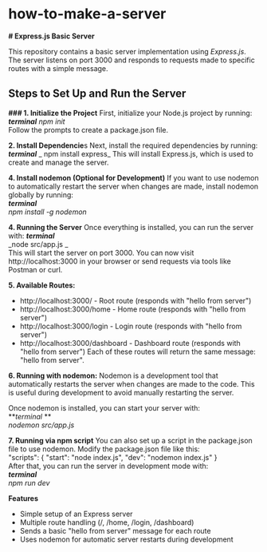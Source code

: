 # how-to-make-a-server

**# Express.js Basic Server**

This repository contains a basic server implementation using *Express.js*. The server listens on port 3000 and responds to requests made to specific routes with a simple message.

## Steps to Set Up and Run the Server

**### 1. Initialize the Project**
First, initialize your Node.js project by running:
***terminal***
_npm init_                                     
Follow the prompts to create a package.json file.                                                                                                                       

**2. Install Dependencie**s
Next, install the required dependencies by running:
***terminal***
_ npm install express_
This will install Express.js, which is used to create and manage the server.
                                                                        
**4. Install nodemon (Optional for Development)**
If you want to use nodemon to automatically restart the server when changes are made, install nodemon globally by running:    
***terminal***                                                                                                                                                                                 
_npm install -g nodemon_   

**4. Running the Server**
Once everything is installed, you can run the server with:
***terminal***                                                                                                                                                                                
_node src/app.js _                                                                                                                                                                    
This will start the server on port 3000. You can now visit http://localhost:3000 in your browser or send requests via tools like Postman or curl.

**5. Available Routes:**
* http://localhost:3000/ - Root route (responds with "hello from server")
* http://localhost:3000/home - Home route (responds with "hello from server")
* http://localhost:3000/login - Login route (responds with "hello from server")
* http://localhost:3000/dashboard - Dashboard route (responds with "hello from server")
Each of these routes will return the same message: "hello from server".

**6. Running with nodemon:**
Nodemon is a development tool that automatically restarts the server when changes are made to the code. This is useful during development to avoid manually restarting the server.

Once nodemon is installed, you can start your server with:                                                                                                    
***terminal*  **                                                                                                                                                                             
_nodemon src/app.js_

**7. Running via npm script**
You can also set up a script in the package.json file to use nodemon. Modify the package.json file like this:                               
"scripts": {
  "start": "node index.js",
  "dev": "nodemon index.js"
}                                                                                                                                                                                            
After that, you can run the server in development mode with:                                                                                                
***terminal***                                                                                                                                                                                      
_npm run dev_                                                                                                                                                                           

**Features**
* Simple setup of an Express server
* Multiple route handling (/, /home, /login, /dashboard)
* Sends a basic "hello from server" message for each route
* Uses nodemon for automatic server restarts during development

